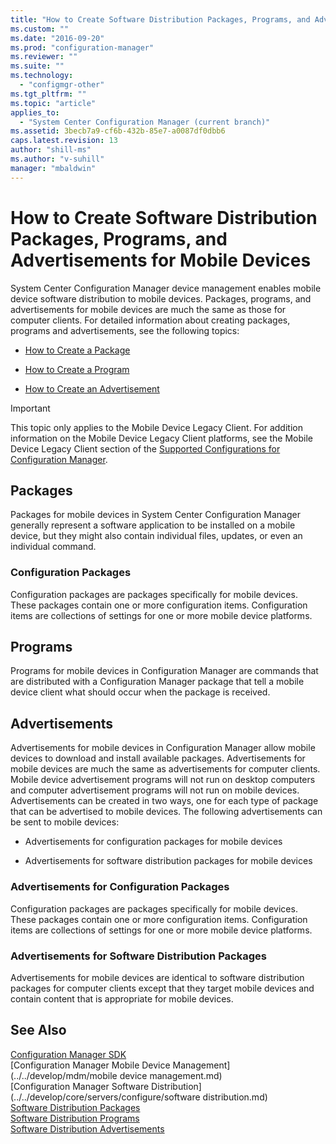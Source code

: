 ```yaml
---
title: "How to Create Software Distribution Packages, Programs, and Advertisements for Mobile Devices"
ms.custom: ""
ms.date: "2016-09-20"
ms.prod: "configuration-manager"
ms.reviewer: ""
ms.suite: ""
ms.technology: 
  - "configmgr-other"
ms.tgt_pltfrm: ""
ms.topic: "article"
applies_to: 
  - "System Center Configuration Manager (current branch)"
ms.assetid: 3becb7a9-cf6b-432b-85e7-a0087df0dbb6
caps.latest.revision: 13
author: "shill-ms"
ms.author: "v-suhill"
manager: "mbaldwin"
---
```

# How to Create Software Distribution Packages, Programs, and Advertisements for Mobile Devices
System Center Configuration Manager device management enables mobile device software distribution to mobile devices. Packages, programs, and advertisements for mobile devices are much the same as those for computer clients. For detailed information about creating packages, programs and advertisements, see the following topics:  
  
-   [How to Create a Package](../../develop/core/servers/configure/how-to-create-a-package.md)  
  
-   [How to Create a Program](../../develop/core/servers/configure/how-to-create-a-program.md)  
  
-   [How to Create an Advertisement](../../develop/core/servers/configure/how-to-create-an-advertisement.md)  
  
> [!IMPORTANT]
>  This topic only applies to the Mobile Device Legacy Client. For addition information on the Mobile Device Legacy Client platforms, see the Mobile Device Legacy Client section of the [Supported Configurations for Configuration Manager](http://go.microsoft.com/fwlink/?LinkId=272885).  
  
## Packages  
 Packages for mobile devices in System Center Configuration Manager generally represent a software application to be installed on a mobile device, but they might also contain individual files, updates, or even an individual command.  
  
### Configuration Packages  
 Configuration packages are packages specifically for mobile devices. These packages contain one or more configuration items. Configuration items are collections of settings for one or more mobile device platforms.  
  
## Programs  
 Programs for mobile devices in Configuration Manager are commands that are distributed with a Configuration Manager package that tell a mobile device client what should occur when the package is received.  
  
## Advertisements  
 Advertisements for mobile devices in Configuration Manager allow mobile devices to download and install available packages. Advertisements for mobile devices are much the same as advertisements for computer clients. Mobile device advertisement programs will not run on desktop computers and computer advertisement programs will not run on mobile devices. Advertisements can be created in two ways, one for each type of package that can be advertised to mobile devices. The following advertisements can be sent to mobile devices:  
  
-   Advertisements for configuration packages for mobile devices  
  
-   Advertisements for software distribution packages for mobile devices  
  
### Advertisements for Configuration Packages  
 Configuration packages are packages specifically for mobile devices. These packages contain one or more configuration items. Configuration items are collections of settings for one or more mobile device platforms.  
  
### Advertisements for Software Distribution Packages  
 Advertisements for mobile devices are identical to software distribution packages for computer clients except that they target mobile devices and contain content that is appropriate for mobile devices.  
  
## See Also  
 [Configuration Manager SDK](../../develop/core/misc/system-center-configuration-manager-sdk.md)   
 [Configuration Manager Mobile Device Management](../../develop/mdm/mobile device management.md)   
 [Configuration Manager Software Distribution](../../develop/core/servers/configure/software distribution.md)   
 [Software Distribution Packages](../../develop/core/servers/configure/software-distribution-packages.md)   
 [Software Distribution Programs](../../develop/core/servers/configure/software-distribution-programs.md)   
 [Software Distribution Advertisements](../../develop/core/servers/configure/software-distribution-advertisements.md)